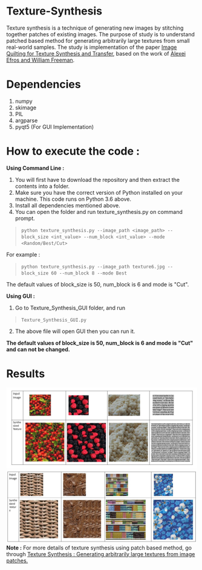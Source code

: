 # Texture-Synthesis
Texture synthesis is a technique of generating new images by stitching together patches of existing images. The purpose of study is to understand
patched based method for generating arbitrarily large textures from small real-world samples. The study is implementation of the paper 
[Image Quilting for Texture Synthesis and Transfer](https://people.eecs.berkeley.edu/~efros/research/quilting.html),
based on the work of [Alexei Efros and William Freeman](https://github.com/lschlessinger1/image-quilting). 

# Dependencies
1. numpy
2. skimage
3. PIL
4. argparse
5. pyqt5 (For GUI Implementation)

# How to execute the code :
**Using Command Line :**
1. You will first have to download the repository and then extract the contents into a folder.
2. Make sure you have the correct version of Python installed on your machine. This code runs on Python 3.6 above.
3. Install all dependencies mentioned above.
4. You can open the folder and run texture_synthesis.py on command prompt.
> `python texture_synthesis.py --image_path <image_path> --block_size <int_value> --num_block <int_value> --mode <Random/Best/Cut>`

For example :

> `python texture_synthesis.py --image_path texture6.jpg --block_size 60 --num_block 8 --mode Best`

The default values of block_size is 50, num_block is 6 and mode is "Cut".

**Using GUI :**
1. Go to Texture_Synthesis_GUI folder, and run
> `Texture_Synthesis_GUI.py`
2. The above file will open GUI then you can run it.

**The default values of block_size is 50, num_block is 6 and mode is "Cut" and can not be changed.** 
# Results
![Outpu1](https://github.com/Devashi-Choudhary/Texture-Synthesis/blob/master/Results/output1.jpg)
![Outpu2](https://github.com/Devashi-Choudhary/Texture-Synthesis/blob/master/Results/output2.jpg)
**Note :** For more details of texture synthesis using patch based method, go through [Texture Synthesis : Generating arbitrarily large textures from image patches.](https://medium.com/@Devashi_Choudhary/texture-synthesis-generating-arbitrarily-large-textures-from-image-patches-32dd49e2d637)
